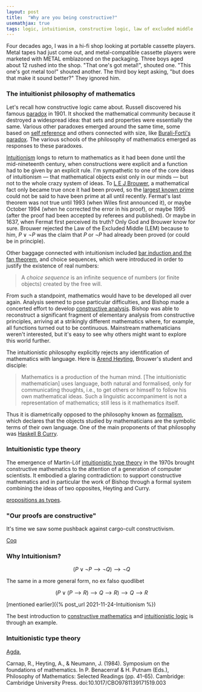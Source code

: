 ```yaml
---
layout: post
title:  "Why are you being constructive?"
usemathjax: true 
tags: logic, intuitionism, constructive logic, law of excluded middle
---
```


Four decades ago, I was in a hi-fi shop looking at portable cassette players. Metal tapes had just come out, and metal-compatible cassette players were marketed with METAL emblazoned on the packaging. Three boys aged about 12 rushed into the shop. "That one's got metal!", shouted one. "This one's got metal too!" shouted another. The third boy kept asking, "but does that make it sound better?" They ignored him.

### The intuitionist philosophy of mathematics

Let's recall how constructive logic came about. Russell discovered his famous [paradox](https://plato.stanford.edu/entries/russell-paradox/) in 1901. It shocked the mathematical community because it destroyed a widespread idea: that sets and properties were essentially the same. Various other paradoxes emerged around the same time, some based on [self reference](https://www.dpmms.cam.ac.uk/~wtg10/richardsparadox.html) and others connected with size, like [Burali-Forti's paradox](https://www.oxfordreference.com/view/10.1093/oi/authority.20110803095535765).
The various schools of the philosophy of mathematics emerged as responses to these paradoxes. 

[Intuitionism](https://plato.stanford.edu/entries/intuitionism/) longs to return to mathematics as it had been done until the mid-nineteenth century, when constructions were explicit and a function had to be given by an explicit rule.
I'm sympathetic to one of the core ideas of intuitionism — that mathematical objects exist only in our minds — but not to the whole crazy system of ideas.
To [L E J Brouwer](https://plato.stanford.edu/entries/brouwer/), a mathematical fact only became true once it had been proved, so the [largest known prime](https://en.wikipedia.org/wiki/Largest_known_prime_number) could not be said to have been prime at all until recently.
Fermat's last theorem was not true until 1993 (when Wiles first announced it), or maybe October 1994 (when he corrected the error in his proof), or maybe 1995 (after the proof had been accepted by referees and published). Or maybe in 1637, when Fermat first perceived its truth? Only God and Brouwer know for sure.
Brouwer rejected the Law of the Excluded Middle (LEM) because to him, $P\lor \neg P$ was the claim that $P$ or $\neg P$ had already been proved (or could be in principle).

Other baggage connected with intuitionism included [bar induction and the fan theorem](https://plato.stanford.edu/entries/intuitionism/#BarThe), and choice sequences, which were introduced in order to justify the existence of real numbers:

> A *choice sequence* is an infinite sequence of numbers (or finite objects) created by the free will. 

From such a standpoint, mathematics would have to be developed all over again.
Analysis seemed to pose particular difficulties, and Bishop made a concerted effort to develop [constructive analysis](https://ncatlab.org/nlab/show/Bishop%27s+constructive+mathematics).
Bishop was able to reconstruct a significant fragment of elementary analysis from constructive principles, arriving at a strikingly different mathematics where, for example, all functions turned out to be continuous.
Mainstream mathematicians weren't interested, but it's easy to see why others might want to explore this world further.

The intuitionistic philosophy explicitly rejects any identification of mathematics with language.
Here is [Arend Heyting](https://en.wikipedia.org/wiki/Arend_Heyting), Brouwer's student and disciple:

> Mathematics is a production of the human mind. [The intuitionistic mathematician] uses language, both natural and formalised, only for communicating thoughts, i.e., to get others or himself to follow his own mathematical ideas. Such a linguistic accompaniment is not a representation of mathematics; still less is it mathematics itself.

Thus it is diametrically opposed to the philosophy known as [formalism](https://plato.stanford.edu/entries/formalism-mathematics/), which declares that the objects studied by mathematicians are the symbolic terms of their own language. One of the main proponents of that philosophy was [Haskell B Curry](https://plato.stanford.edu/entries/formalism-mathematics/#TerForCur).


### Intuitionistic type theory

The emergence of Martin-Löf [intuitionistic type theory](https://plato.stanford.edu/entries/type-theory-intuitionistic/) in the 1970s brought constructive mathematics to the attention of a generation of computer scientists.
It embodied a glaring contradiction: to support constructive mathematics and in particular the work of Bishop through a formal system combining the ideas of two opposites, Heyting and Curry.
 
[propositions as types](https://plato.stanford.edu/entries/type-theory-intuitionistic/#PropType).





### "Our proofs are constructive"

It's time we saw some pushback against cargo-cult constructivism. 

[Coq](https://coq.inria.fr)

### Why Intuitionism?

$$ (P ∨ ¬P ⟶ ¬Q) ⟶ ¬Q $$

The same in a more general form, no ex falso quodlibet

$$ (P ∨ (P⟶R) ⟶ Q ⟶ R) ⟶ Q ⟶ R $$

[mentioned earlier]({% post_url 2021-11-24-Intuitionism %})



The best introduction to [constructive mathematics](https://plato.stanford.edu/entries/mathematics-constructive/)
 and [intuitionistic logic](https://plato.stanford.edu/entries/logic-intuitionistic/) is through an example.





### Intuitionistic type theory

[Agda](https://wiki.portal.chalmers.se/agda/pmwiki.php),

Carnap, R., Heyting, A., & Neumann, J. (1984). Symposium on the foundations of mathematics. In P. Benacerraf & H. Putnam (Eds.), Philosophy of Mathematics: Selected Readings (pp. 41-65). Cambridge: Cambridge University Press. doi:10.1017/CBO9781139171519.003





